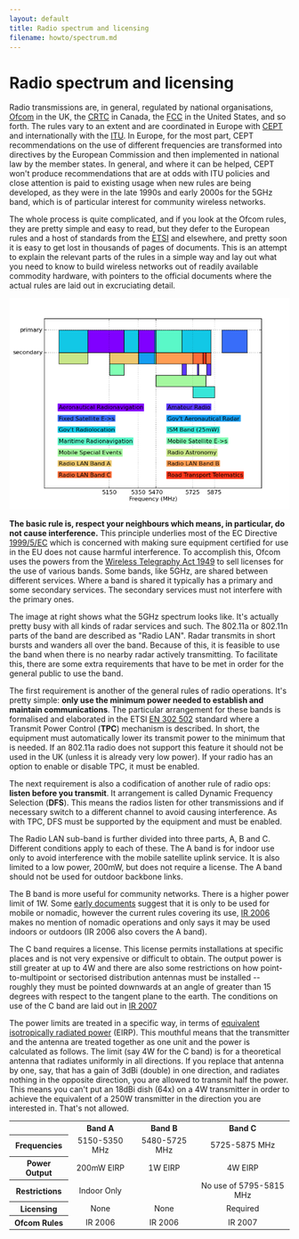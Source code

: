 ```yaml
---
layout: default
title: Radio spectrum and licensing
filename: howto/spectrum.md
---
```


Radio spectrum and licensing
============================

Radio transmissions are, in general, regulated by national
organisations, [Ofcom] in the UK, the [CRTC] in Canada, the [FCC] in
the United States, and so forth. The rules vary to an extent and are
coordinated in Europe with [CEPT] and internationally with the [ITU].
In Europe, for the most part, CEPT recommendations on the use of
different frequencies are transformed into directives by the European
Commission and then implemented in national law by the member states.
In general, and where it can be helped, CEPT won't produce
recommendations that are at odds with ITU policies and close attention
is paid to existing usage when new rules are being developed, as they
were in the late 1990s and early 2000s for the 5GHz band, which is of
particular interest for community wireless networks.

The whole process is quite complicated, and if you look at the Ofcom
rules, they are pretty simple and easy to read, but they defer to the
European rules and a host of standards from the [ETSI] and elsewhere,
and pretty soon it is easy to get lost in thousands of pages of
documents. This is an attempt to explain the relevant parts of the
rules in a simple way and lay out what you need to know to build
wireless networks out of readily available commodity hardware, with
pointers to the official documents where the actual rules are laid out
in excruciating detail.

<div class="image-float-right"> 
  <img src="spectrum.png" alt="5GHz Neighbourhood" />
</div>

**The basic rule is, respect your neighbours which means, in particular,
do not cause interference.** This principle underlies most of the EC
Directive [1999/5/EC] which is concerned with making sure equipment
certified for use in the EU does not cause harmful interference. To
accomplish this, Ofcom uses the powers from the [Wireless Telegraphy
Act 1949] to sell licenses for the use of various bands. Some bands,
like 5GHz, are shared between different services. Where a band is
shared it typically has a primary and some secondary services. The
secondary services must not interfere with the primary ones.

The image at right shows what the 5GHz spectrum looks like. It's
actually pretty busy with all kinds of radar services and such. The
802.11a or 802.11n parts of the band are described as "Radio
LAN". Radar transmits in short bursts and wanders all over the
band. Because of this, it is feasible to use the band when there is no
nearby radar actively transmitting. To facilitate this, there are some
extra requirements that have to be met in order for the general public
to use the band.

The first requirement is another of the general rules of radio
operations. It's pretty simple: **only use the minimum power needed to
establish and maintain communications**. The particular arrangement
for these bands is formalised and elaborated in the ETSI [EN 302 502]
standard where a Transmit Power Control (**TPC**) mechanism is
described. In short, the equipment must automatically lower its
transmit power to the minimum that is needed. If an 802.11a radio does
not support this feature it should not be used in the UK (unless it is
already very low power). If your radio has an option to enable or
disable TPC, it must be enabled.

The next requirement is also a codification of another rule of radio
ops: **listen before you transmit**. It arrangement is called Dynamic
Frequency Selection (**DFS**). This means the radios listen for other
transmissions and if necessary switch to a different channel to avoid
causing interference. As with TPC, DFS must be supported by the
equipment and must be enabled.

The Radio LAN sub-band is further divided into three parts, A, B and
C. Different conditions apply to each of these. The A band is for
indoor use only to avoid interference with the mobile satellite uplink
service. It is also limited to a low power, 200mW, but does not
require a license. The A band should not be used for outdoor backbone
links.

The B band is more useful for community networks. There is a higher
power limit of 1W. Some [early documents] suggest that it is only to be
used for mobile or nomadic, however the current rules covering its
use, [IR 2006] makes no mention of nomadic operations and only says it
may be used indoors or outdoors (IR 2006 also covers the A band).

The C band requires a license. This license permits installations at
specific places and is not very expensive or difficult to obtain. The
output power is still greater at up to 4W and there are also some
restrictions on how point-to-multipoint or sectorised distribution
antennas must be installed -- roughly they must be pointed downwards
at an angle of greater than 15 degrees with respect to the tangent
plane to the earth. The conditions on use of the C band are laid out
in [IR 2007]

The power limits are treated in a specific way, in terms of
[equivalent isotropically radiated power] (EIRP). This mouthful means
that the transmitter and the antenna are treated together as one unit
and the power is calculated as follows. The limit (say 4W for the C
band) is for a theoretical antenna that radiates uniformly in all
directions. If you replace that antenna by one, say, that has a gain
of 3dBi (double) in one direction, and radiates nothing in the opposite
direction, you are allowed to transmit half the power. This means you
can't put an 18dBi dish (64x) on a 4W transmitter in order to achieve
the equivalent of a 250W transmitter in the direction you are
interested in. That's not allowed.

<div style="width: 100%; text-align: center;">
  <table>
    <tr><th></th><th>Band A</th><th>Band B</th><th>Band C</th></tr>
    <tr>
        <th>Frequencies</th>
        <td>5150-5350 MHz</td>
        <td>5480-5725 MHz</td>
        <td>5725-5875 MHz</td>
    </tr>
    <tr>
        <th>Power Output</th>
        <td>200mW EIRP</td>
        <td>1W EIRP</td>
        <td>4W EIRP</td>
    </tr>
    <tr>
        <th>Restrictions</th>
        <td>Indoor Only</td>
        <td></td>
        <td>No use of 5795-5815 MHz</td>
    </tr>
    <tr>
        <th>Licensing</th>
        <td>None</td>
        <td>None</td>
        <td>Required</td>
    </tr>
    <tr>
        <th>Ofcom Rules</th>
        <td>IR 2006</td>
        <td>IR 2006</td>
        <td>IR 2007</td>
    </tr>
  </table>
</div>

[Ofcom]: http://www.ofcom.org.uk/
[CRTC]: http://crtc.gc.ca/
[FCC]: http://www.fcc.gov/
[CEPT]: http://www.cept.org/
[ETSI]: http://www.etsi.org/
[ITU]: http://www.itu.int/
[Wireless Telegraphy Act 1949]: http://www.legislation.gov.uk/ukpga/Geo6/12-13-14/54/contents
[1999/5/EC]: http://eur-lex.europa.eu/LexUriServ/LexUriServ.do?uri=OJ:L:1999:091:0010:0010:EN:PDF
[EN 302 502]: http://www.etsi.org/deliver/etsi_en/302500_302599/302502/01.01.01_60/en_302502v010101p.pdf
[early documents]: http://www.ofcom.org.uk/static/archive/ra/topics/mobiledata/5ghz-licensing.htm
[IR 2006]: http://stakeholders.ofcom.org.uk/binaries/spectrum/spectrum-policy-area/spectrum-management/research-guidelines-tech-info/interface-requirements/uk2006.pdf
[IR 2007]: http://stakeholders.ofcom.org.uk/binaries/spectrum/spectrum-policy-area/spectrum-management/research-guidelines-tech-info/interface-requirements/uk_interface_2007.pdf
[equivalent isotropically radiated power]: http://en.wikipedia.org/wiki/Equivalent_isotropically_radiated_power

